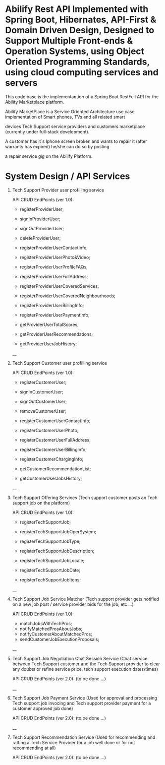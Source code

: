 # Abilify Rest API Implemented with Spring Boot, Hibernates, API-First & Domain Driven Design, Designed to Support Multiple Front-ends & Operation Systems, using Object Oriented Programming Standards, using cloud computing services and servers

This code base is the implementantion of a Spring Boot RestFull API for the Ability Marketplace platform.

Abilify MarketPlace is a Service Oriented Architecture use case implementation of Smart phones, TVs and all related smart 

devices Tech Support service providers and customers marketplace (currently under full-stack development).

A customer has it´s Iphone screen broken and wants to repair it (after warranty has expired) he/she can do so by posting

a repair service gig on the Abilify Platform.

# System Design / API Services

1) Tech Support Provider user profilling service

   API CRUD EndPoints (ver 1.0):

   - registerProviderUser;              
   - signInProviderUser;
   - signOutProviderUser;
   - deleteProviderUser;

   - registerProviderUserContactInfo;
   - registerProviderUserPhoto&Video;
   - registerProviderUserProfileFAQs;
   - registerProviderUserFullAddress;

   - registerProviderUserCoveredServices;
   - registerProviderUserCoveredNeighbourhoods;

   - registerProviderUserBillingInfo;
   - registerProviderUserPaymentInfo;

   - getProviderUserTotalScores;
   - getProviderUserRecommendations;
   - getProviderUserJobHistory;

   __
2) Tech Support Customer user profilling service

   API CRUD EndPoints (ver 1.0):

   - registerCustomerUser;
   - signInCustomerUser;
   - signOutCustomerUser;
   - removeCustomerUser;
   
   - registerCustomerUserContactInfo;
   - registerCustomerUserPhoto;
   - registerCustomerUserFullAddress;
   
   - registerCustomerUserBillingInfo;
   - registerCustomerChargingInfo;
   
   - getCustomerRecommendationList;
   - getCustomerUserJobsHistory;
  
   __
3) Tech Support Offering Services 
   (Tech support customer posts an Tech support job on the platform)

   API CRUD EndPoints (ver 1.0):
   
   - registerTechSupportJob;
   - registerTechSupportJobOperSystem;
   - registerTechSupportJobType;
   
   - registerTechSupportJobDescription;
   - registerTechSupportJobLocale;
   - registerTechSupportJobDate;
   - registerTechSupportJobItens;
   
   __
4) Tech Support Job Service Matcher 
   (Tech support provider gets notified on a new job post 
    / service provider bids for the job; etc ...)

   API CRUD EndPoints (ver 1.0):   
   
   - matchJobsWithTechPros;
   - notifyMatchedProsAboutJobs;
   - notifyCustomerAboutMatchedPros;
   - sendCustomerJobExecutionProposals;
   
   __
5) Tech Support Job Negotiation Chat Session Service
   (Chat service between Tech Support customer and 
    the Tech Support provider to clear any doubts or
    refine service price, tech support execution dates/times)

   API CRUD EndPoints (ver 2.0):
   (to be done ...)

   __
6) Tech Support Job Payment Service
   (Used for approval and processing Tech support job invocing
    and Tech support provider payment for a customer approved job done)

   API CRUD EndPoints (ver 2.0):
   (to be done ...)

   __
7) Tech Support Recommendation Service
   (Used for recommending and ratting a Tech Service Provider for
    a job well done or for not recommending at all)

   API CRUD EndPoints (ver 2.0):
   (to be done ...)
